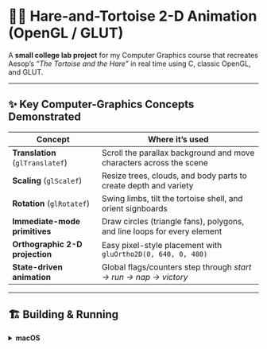 # 🐢🐇 Hare-and-Tortoise 2-D Animation (OpenGL / GLUT)

A **small college lab project** for my Computer Graphics course that recreates Aesop’s *“The Tortoise and the Hare”* in real time using C, classic OpenGL, and GLUT.

---

## ✨  Key Computer-Graphics Concepts Demonstrated
| Concept | Where it’s used |
|---------|-----------------|
| **Translation** (`glTranslatef`) | Scroll the parallax background and move characters across the scene |
| **Scaling** (`glScalef`) | Resize trees, clouds, and body parts to create depth and variety |
| **Rotation** (`glRotatef`) | Swing limbs, tilt the tortoise shell, and orient signboards |
| **Immediate-mode primitives** | Draw circles (triangle fans), polygons, and line loops for every element |
| **Orthographic 2-D projection** | Easy pixel-style placement with `gluOrtho2D(0, 640, 0, 480)` |
| **State-driven animation** | Global flags/counters step through *start → run → nap → victory* |

---

## 🏗  Building & Running

<details>
<summary><strong>macOS</strong></summary>

```bash
gcc main.c -o animation \
    -framework OpenGL -framework GLUT \
    -DGL_SILENCE_DEPRECATION   # hides Apple’s deprecation warnings
./animation

